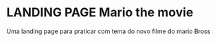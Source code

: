 # LANDING PAGE Mario the movie 
 Uma landing page para praticar com tema do novo filme do mario Bross

